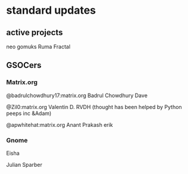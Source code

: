 # standard updates

## active projects
neo
gomuks
Ruma
Fractal



## GSOCers

### Matrix.org
@badrulchowdhury17:matrix.org
Badrul Chowdhury
Dave

@Zil0:matrix.org
Valentin D.
RVDH (thought has been helped by Python peeps inc &Adam)

@apwhitehat:matrix.org
Anant Prakash
erik

### Gnome
Eisha

Julian Sparber
